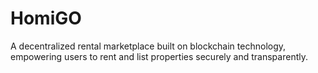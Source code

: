 # HomiGO
A decentralized rental marketplace built on blockchain technology, empowering users to rent and list properties securely and transparently.

